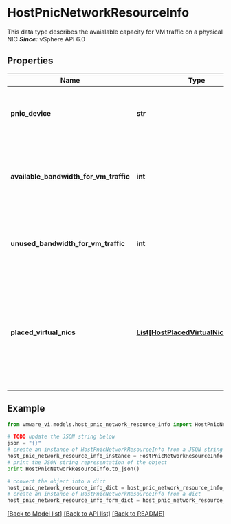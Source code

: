 # HostPnicNetworkResourceInfo

This data type describes the avaialable capacity for VM traffic on a physical NIC  ***Since:*** vSphere API 6.0 

## Properties
Name | Type | Description | Notes
------------ | ------------- | ------------- | -------------
**pnic_device** | **str** | The physical NIC device  ***Since:*** vSphere API 6.0  | 
**available_bandwidth_for_vm_traffic** | **int** | The total bandwidth available for VM traffic  ***Since:*** vSphere API 6.0  | [optional] 
**unused_bandwidth_for_vm_traffic** | **int** | The unused bandwidth for VM traffic  ***Since:*** vSphere API 6.0  | [optional] 
**placed_virtual_nics** | [**List[HostPlacedVirtualNicIdentifier]**](HostPlacedVirtualNicIdentifier.md) | The connected virtual NICs of powered on Virtual Machines that are placed on this physical NIC  ***Since:*** vSphere API 6.0  | [optional] 

## Example

```python
from vmware_vi.models.host_pnic_network_resource_info import HostPnicNetworkResourceInfo

# TODO update the JSON string below
json = "{}"
# create an instance of HostPnicNetworkResourceInfo from a JSON string
host_pnic_network_resource_info_instance = HostPnicNetworkResourceInfo.from_json(json)
# print the JSON string representation of the object
print HostPnicNetworkResourceInfo.to_json()

# convert the object into a dict
host_pnic_network_resource_info_dict = host_pnic_network_resource_info_instance.to_dict()
# create an instance of HostPnicNetworkResourceInfo from a dict
host_pnic_network_resource_info_form_dict = host_pnic_network_resource_info.from_dict(host_pnic_network_resource_info_dict)
```
[[Back to Model list]](../README.md#documentation-for-models) [[Back to API list]](../README.md#documentation-for-api-endpoints) [[Back to README]](../README.md)



